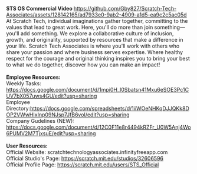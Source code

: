 <b> STS OS Commercial Video </b>
https://github.com/Gby827/Scratch-Tech-Associates/assets/128142165/ad7933e0-9ab2-4909-a1d5-ea9c2c5ac05d
At Scratch Tech, individual imaginations gather together, committing to the values that lead to great work. Here, you'll do more than join something—you'll add something. We explore a collaborative culture of inclusion, growth, and originality, supported by resources that make a difference in your life. Scratch Tech Associates is where you'll work with others who share your passion and where business serves expertise. Where healthy respect for the courage and original thinking inspires you to bring your best to what we do together, discover how you can make an impact!
<br>
<br>
<b> Employee Resources:</b>
<br>
Weekly Tasks: https://docs.google.com/document/d/1mpi0H_l0Sbatsn41Mxu6eSOE3Pc1CUV7bX057uws4GU/edit?usp=sharing
<br>
Employee Directory:https://docs.google.com/spreadsheets/d/1iiWOeNHKqDJJQKk8DOP2VWwHIxInp09NJsp7JfB6voI/edit?usp=sharing
<br>
Company Gudelines (NEW): https://docs.google.com/document/d/12C0F11e8r4494kRZFr_U0W5Anj4Wo6PUMV2M7TjxsuE/edit?usp=sharing
<br>
<br>
<b> User Resources: </b>
<br>
Official Website: scratchtechnologyassociates.infinityfreeapp.com
<br>
Official Studio's Page: https://scratch.mit.edu/studios/32606596
</br>
Official Profile Page: https://scratch.mit.edu/users/STS_Official
